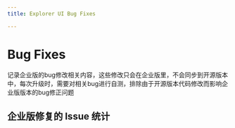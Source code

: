 ```yaml
---
title: Explorer UI Bug Fixes

---
```


# Bug Fixes

记录企业版的bug修改相关内容，这些修改只会在企业版里，不会同步到开源版本中，每次升级时，需要对相关bug进行自测，排除由于开源版本代码修改而影响企业版版本的bug修正问题

## 企业版修复的 Issue 统计

